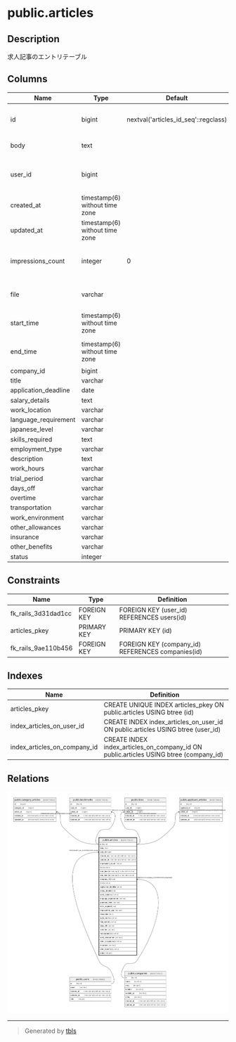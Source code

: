 # public.articles

## Description

求人記事のエントリテーブル

## Columns

| Name | Type | Default | Nullable | Children | Parents | Comment |
| ---- | ---- | ------- | -------- | -------- | ------- | ------- |
| id | bigint | nextval('articles_id_seq'::regclass) | false | [public.category_articles](public.category_articles.md) [public.bookmarks](public.bookmarks.md) [public.likes](public.likes.md) [public.applicant_articles](public.applicant_articles.md) |  |  |
| body | text |  | true |  |  | 求人記事の内容 |
| user_id | bigint |  | false |  | [public.users](public.users.md) | 求人記事を作成したユーザーのID |
| created_at | timestamp(6) without time zone |  | false |  |  | 作成日時 |
| updated_at | timestamp(6) without time zone |  | false |  |  | 更新日時 |
| impressions_count | integer | 0 | true |  |  | インプレッションのカウント |
| file | varchar |  | true |  |  | 添付ファイルへのパス |
| start_time | timestamp(6) without time zone |  | true |  |  | 求人記事の開始時刻 |
| end_time | timestamp(6) without time zone |  | true |  |  | 求人記事の終了時刻 |
| company_id | bigint |  | false |  | [public.companies](public.companies.md) |  |
| title | varchar |  | true |  |  |  |
| application_deadline | date |  | true |  |  |  |
| salary_details | text |  | true |  |  |  |
| work_location | varchar |  | true |  |  |  |
| language_requirement | varchar |  | true |  |  |  |
| japanese_level | varchar |  | true |  |  |  |
| skills_required | text |  | true |  |  |  |
| employment_type | varchar |  | true |  |  |  |
| description | text |  | true |  |  |  |
| work_hours | varchar |  | true |  |  |  |
| trial_period | varchar |  | true |  |  |  |
| days_off | varchar |  | true |  |  |  |
| overtime | varchar |  | true |  |  |  |
| transportation | varchar |  | true |  |  |  |
| work_environment | varchar |  | true |  |  |  |
| other_allowances | varchar |  | true |  |  |  |
| insurance | varchar |  | true |  |  |  |
| other_benefits | varchar |  | true |  |  |  |
| status | integer |  | true |  |  |  |

## Constraints

| Name | Type | Definition |
| ---- | ---- | ---------- |
| fk_rails_3d31dad1cc | FOREIGN KEY | FOREIGN KEY (user_id) REFERENCES users(id) |
| articles_pkey | PRIMARY KEY | PRIMARY KEY (id) |
| fk_rails_9ae110b456 | FOREIGN KEY | FOREIGN KEY (company_id) REFERENCES companies(id) |

## Indexes

| Name | Definition |
| ---- | ---------- |
| articles_pkey | CREATE UNIQUE INDEX articles_pkey ON public.articles USING btree (id) |
| index_articles_on_user_id | CREATE INDEX index_articles_on_user_id ON public.articles USING btree (user_id) |
| index_articles_on_company_id | CREATE INDEX index_articles_on_company_id ON public.articles USING btree (company_id) |

## Relations

![er](public.articles.svg)

---

> Generated by [tbls](https://github.com/k1LoW/tbls)
